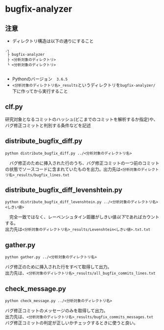 # bugfix-analyzer  

## 注意
- ディレクトリ構造は以下の通りにすること
```
.┐
 ├ bugfix-analyzer
 ├ <分析対象のディレクトリ>
 └ <分析対象のディレクトリ>
 
```
- Pythonのバージョン　`3.6.5`  
- `<分析対象のディレクトリ名>_results`というディレクトリを`bugfix-analyzer/`下に作ってから実行すること

## clf.py
研究対象となるコミットのハッシュ(どこまでのコミットを解析するか指定)や、バグ修正コミットと判別する条件などを記述

## distribute_bugfix_diff.py

```
python distribute_bugfix_diff.py ../<分析対象のディレクトリ名>
```

　バグ修正のために挿入された行のうち、バグ修正コミットの一つ前のコミットの状態でソースコードに含まれていたものを出力。出力先は`<分析対象のディレクトリ名>_results/bugfix_lines.txt`

## distribute_bugfix_diff_levenshtein.py

```
python distribute_bugfix_diff_levenshtein.py ../<分析対象のディレクトリ名> <しきい値>
```
　完全一致ではなく、レーベンシュタイン距離がしきい値*以下*であればカウントする。  
出力先は`<分析対象のディレクトリ名>_results/Levenshtein<しきい値>.txt.txt`
 
## gather.py
 
 ```
 python gather.py ../<分析対象のディレクトリ名>
 ```
 
 バグ修正のために挿入された行をすべて取得して出力。  
 出力先は、`<分析対象のディレクトリ名>_results/all_bugfix_commits_lines.txt`

## check_message.py
```
python check_message.py ../<分析対象のディレクトリ名>
```

バグ修正コミットのメッセージのみを取得して出力。  
出力先は、`<分析対象のディレクトリ名>_results/bugfix_commits_messages.txt`  
バグ修正コミットの判定が正しいかチェックするときに使うと良い。
